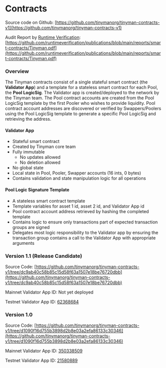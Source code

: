 # Contracts

Source code on Github: [https://github.com/tinymanorg/tinyman-contracts-v1](https://github.com/tinymanorg/tinyman-contracts-v1)

Audit Report by [Runtime Verification](http://runtimeverification.com): [https://github.com/runtimeverification/publications/blob/main/reports/smart-contracts/Tinyman.pdf](https://github.com/runtimeverification/publications/blob/main/reports/smart-contracts/Tinyman.pdf)

### Overview

The Tinyman contracts consist of a single stateful smart contract (the **Validator App**) and a template for a stateless smart contract for each Pool, the **Pool LogicSig**. The Validator app is created/deployed to the network by the Tinyman team. The Pool contract accounts are created from the Pool LogicSig template by the first Pooler who wishes to provide liquidity. Pool contract account addresses are discovered or verified by Swappers/Poolers using the Pool LogicSig template to generate a specific Pool LogicSig and retrieving the address.

#### Validator App <a href="#docs-internal-guid-b18fd459-7fff-aa47-087b-2bcfdededbc5" id="docs-internal-guid-b18fd459-7fff-aa47-087b-2bcfdededbc5"></a>

* Stateful smart contract
* Created by Tinyman core team
* Fully immutable
  * No updates allowed
  * No deletion allowed
* No global state
* Local state in Pool, Pooler, Swapper accounts (16 ints, 0 bytes)
* Contains validation and state manipulation logic for all operations

#### Pool Logic Signature Template

* A stateless smart contract template
* Template variables for asset 1 id, asset 2 id, and Validator App id
* Pool contract account address retrieved by hashing the completed template
* Contains logic to ensure only transactions part of expected transaction groups are signed
* Delegates most logic responsibility to the Validator app by ensuring the transaction group contains a call to the Validator App with appropriate arguments

### Version 1.1 (Release Candidate)

Source Code: [https://github.com/tinymanorg/tinyman-contracts-v1/tree/dc9ab40c58b85c15d58f63a1507e18be76720dbb](https://github.com/tinymanorg/tinyman-contracts-v1/tree/dc9ab40c58b85c15d58f63a1507e18be76720dbb)

Mainnet Validator App ID: Not yet deployed

Testnet Validator App ID: [62368684](https://testnet.algoexplorer.io/application/62368684)

### Version 1.0

Source Code: [https://github.com/tinymanorg/tinyman-contracts-v1/tree/d1090f16d755b3898d2b8e03a2efa86133c30346](https://github.com/tinymanorg/tinyman-contracts-v1/tree/d1090f16d755b3898d2b8e03a2efa86133c30346)

Mainnet Validator App ID: [350338509](https://algoexplorer.io/application/350338509)

Testnet Validator App ID: [21580889](https://testnet.algoexplorer.io/application/21580889)



